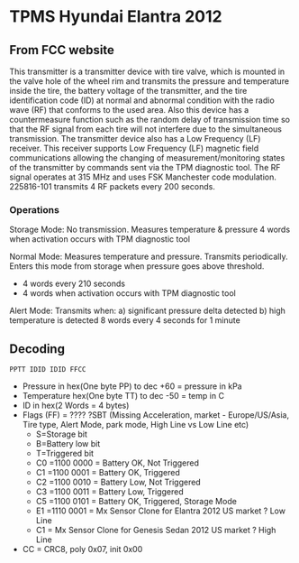 # TPMS Hyundai Elantra 2012

## From FCC website

This transmitter is a transmitter device with tire valve, which is mounted in the valve hole of the wheel rim and transmits the pressure and temperature inside the tire, the battery voltage of the transmitter, and the tire identification code (ID) at normal and abnormal condition with the radio wave (RF) that conforms to the used area. Also this device has a countermeasure function such as the random delay of transmission time so that the RF signal from each tire will not interfere due to the simultaneous transmission. The transmitter device also has a Low Frequency (LF) receiver. This receiver supports Low Frequency (LF) magnetic field communications allowing the changing of measurement/monitoring states of the transmitter by commands sent via the TPM diagnostic tool. The RF signal operates at 315 MHz and uses FSK Manchester code modulation. 225816-101 transmits 4 RF packets every 200 seconds.

### Operations

Storage Mode:
No transmission. Measures temperature & pressure
4 words when activation occurs with TPM diagnostic tool

Normal Mode:
Measures temperature and pressure. Transmits periodically. Enters this mode from storage when pressure goes above threshold.
- 4 words every 210 seconds
- 4 words when activation occurs with TPM diagnostic tool

Alert Mode:
Transmits when:
a) significant pressure delta detected b) high temperature is detected
8 words every 4 seconds for 1 minute

## Decoding

    PPTT IDID IDID FFCC

- Pressure in hex(One byte PP) to dec +60 = pressure in kPa
- Temperature hex(One byte TT) to dec -50 = temp in C
- ID in hex(2 Words = 4 bytes)
- Flags (FF) = ???? ?SBT (Missing Acceleration, market - Europe/US/Asia, Tire type, Alert Mode, park mode, High Line vs Low Line etc)
  - S=Storage bit
  - B=Battery low bit
  - T=Triggered bit
  - C0 =1100 0000 = Battery OK, Not Triggered
  - C1 =1100 0001 = Battery OK, Triggered
  - C2 =1100 0010 = Battery Low, Not Triggered
  - C3 =1100 0011 = Battery Low, Triggered
  - C5 =1100 0101 = Battery OK, Triggered, Storage Mode
  - E1 =1110 0001 = Mx Sensor Clone for Elantra 2012 US market ? Low Line
  - C1 = Mx Sensor Clone for Genesis Sedan 2012 US market ? High Line
- CC = CRC8, poly 0x07, init 0x00
